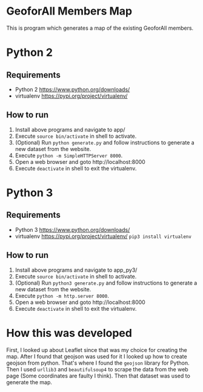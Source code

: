 # GeoforAll Members Map

This is program which generates a map of the existing GeoforAll members.

Python 2
=========

Requirements
------------
* Python 2   https://www.python.org/downloads/  
* virtualenv https://pypi.org/project/virtualenv/

How to run
-----------
1. Install above programs and navigate to app/  
2. Execute ```source bin/activate``` in shell to activate.  
3. (Optional) Run ```python generate.py``` and follow instructions to generate a new dataset from the website.  
4. Execute ```python -m SimpleHTTPServer 8000```.  
5. Open a web browser and goto http://localhost:8000  
6. Execute ```deactivate``` in shell to exit the virtualenv.  

Python 3
=========

Requirements
------------
* Python 3   https://www.python.org/downloads/  
* virtualenv https://pypi.org/project/virtualenv/ ```pip3 install virtualenv```

How to run
-----------
1. Install above programs and navigate to app_py3/  
2. Execute ```source bin/activate``` in shell to activate.  
3. (Optional) Run ```python3 generate.py``` and follow instructions to generate a new dataset from the website.  
4. Execute ```python -m http.server 8000```.  
5. Open a web browser and goto http://localhost:8000  
6. Execute ```deactivate``` in shell to exit the virtualenv.  

How this was developed
============
First, I looked up about Leaflet since that was my choice for creating the map. After I found that geojson was used for it I looked up how to create geojson from python. That's where I found the ```geojson``` library for Python. Then I used ```urllib3``` and ```beautifulsoup4``` to scrape the data from the web page (Some coordinates are faulty I think). Then that dataset was used to generate the map.
